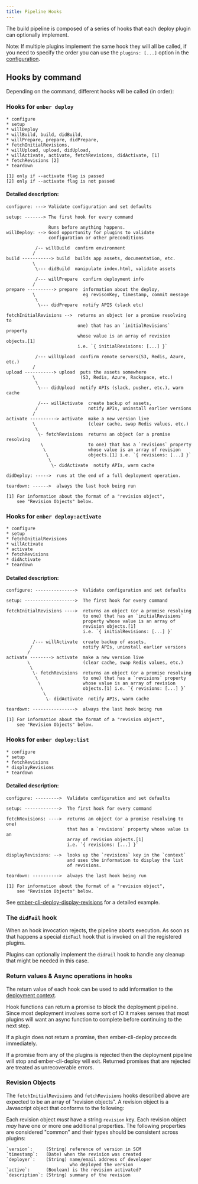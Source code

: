```yaml
---
title: Pipeline Hooks
---
```


The build pipeline is composed of a series of hooks that each deploy plugin can optionally implement.

Note:
If multiple plugins implement the same hook they will all be called, if you need to specify the order
you can use the `plugins: [...]` option in the [configuration](../configuration-overview).

## Hooks by command

Depending on the command, different hooks will be called (in order):

### Hooks for `ember deploy`
```
* configure
* setup
* willDeploy
* willBuild, build, didBuild,
* willPrepare, prepare, didPrepare,
* fetchInitialRevisions,
* willUpload, upload, didUpload,
* willActivate, activate, fetchRevisions, didActivate, [1]
* fetchRevisions [2]
* teardown

[1] only if --activate flag is passed
[2] only if --activate flag is not passed
```

#### Detailed description:

```
configure: ---> Validate configuration and set defaults

setup: -------> The first hook for every command

                Runs before anything happens.
willDeploy: --> Good opportunity for plugins to validate
                configuration or other preconditions

           /-- willBuild  confirm environment
          /
build -----------> build  builds app assets, documentation, etc.
          \
           \--- didBuild  manipulate index.html, validate assets

           /--- willPrepare  confirm deployment info
          /
prepare ----------> prepare  information about the deploy,
          \                  eg revisonKey, timestamp, commit message
           \
            \--- didPrepare  notify APIS (slack etc)

fetchInitialRevisions -->  returns an object (or a promise resolving to
                           one) that has an `initialRevisions` property
                           whose value is an array of revision objects.[1]
                           i.e. `{ initialRevisions: [...] }`

           /--- willUpload  confirm remote servers(S3, Redis, Azure, etc.)
          /
upload -----------> upload  puts the assets somewhere
          \                 (S3, Redis, Azure, Rackspace, etc.)
           \
            \--- didUpload  notify APIs (slack, pusher, etc.), warm cache

            /--- willActivate  create backup of assets,
           /                   notify APIs, uninstall earlier versions
          /
activate ----------> activate  make a new version live
          \                    (clear cache, swap Redis values, etc.)
           \
            \- fetchRevisions  returns an object (or a promise resolving
             \                 to one) that has a `revisions` property
              \                whose value is an array of revision
               \               objects.[1] i.e. `{ revisions: [...] }`
                \
                 \- didActivate  notify APIs, warm cache

didDeploy: ----->  runs at the end of a full deployment operation.

teardown: ------>  always the last hook being run

[1] For information about the format of a "revision object",
    see "Revision Objects" below.
```


### Hooks for `ember deploy:activate`
```
* configure
* setup
* fetchInitialRevisions
* willActivate
* activate
* fetchRevisions
* didActivate
* teardown
```

#### Detailed description:

```
configure: --------------->  Validate configuration and set defaults

setup: ------------------->  The first hook for every command

fetchInitialRevisions ---->  returns an object (or a promise resolving
                             to one) that has an `initialRevisions`
                             property whose value is an array of
                             revision objects.[1]
                             i.e. `{ initialRevisions: [...] }`

          /--- willActivate  create backup of assets,
         /                   notify APIs, uninstall earlier versions
        /
activate --------> activate  make a new version live
        \                    (clear cache, swap Redis values, etc.)
         \
          \- fetchRevisions  returns an object (or a promise resolving
           \                 to one) that has a `revisions` property
            \                whose value is an array of revision
             \               objects.[1] i.e. `{ revisions: [...] }`
              \
               \- didActivate  notify APIs, warm cache

teardown: ---------------->  always the last hook being run

[1] For information about the format of a "revision object",
    see "Revision Objects" below.
```

### Hooks for `ember deploy:list`
```
* configure
* setup
* fetchRevisions
* displayRevisions
* teardown
```

#### Detailed description:

```
configure: --------->  Validate configuration and set defaults

setup: ------------->  The first hook for every command

fetchRevisions: ---->  returns an object (or a promise resolving to one)
                       that has a `revisions` property whose value is an
                       array of revision objects.[1]
                       i.e. `{ revisions: [...] }`

displayRevisions: -->  looks up the `revisions` key in the `context`
                       and uses the information to display the list
                       of revisions.

teardown: ---------->  always the last hook being run

[1] For information about the format of a "revision object",
    see "Revision Objects" below.
```

See [ember-cli-deploy-display-revisions](https://github.com/ember-cli-deploy/ember-cli-deploy-display-revisions) for a detailed example.

### The `didFail` hook

When an hook invocation rejects, the pipeline aborts execution.
As soon as that happens a special `didFail` hook that is invoked on all the registered plugins.

Plugins can optionally implement the `didFail` hook to handle any cleanup that might be needed in this case.

### Return values & Async operations in hooks

The return value of each hook can be used to add information to the [deployment context](../deployment-context).

Hook functions can return a promise to block the deployment pipeline.
Since most deployment involves some sort of IO it makes senses that most
plugins will want an async function to complete before continuing to the
next step.

If a plugin does not return a promise, then ember-cli-deploy proceeds immediately.

If a promise from any of the plugins is rejected then the deployment
pipeline will stop and ember-cli-deploy will exit. Returned promises that are
rejected are treated as unrecoverable errors.

### Revision Objects

The `fetchInitialRevisions` and `fetchRevisions` hooks described above
are expected to be an array of "revision objects". A revision
object is a Javascript object that conforms to the following:

Each revision object _must_ have a string `revision` key.
Each revision object _may_ have one or more one additional
properties. The following properties are considered "common"
and their types should be consistent across plugins:

    `version`:     (String) reference of version in SCM
    `timestamp`:   (Date) when the revision was created
    `deployer`:    (String) name/email address of developer
                            who deployed the version
    `active`:      (Boolean) is the revision activated?
    `description`: (String) summary of the revision
